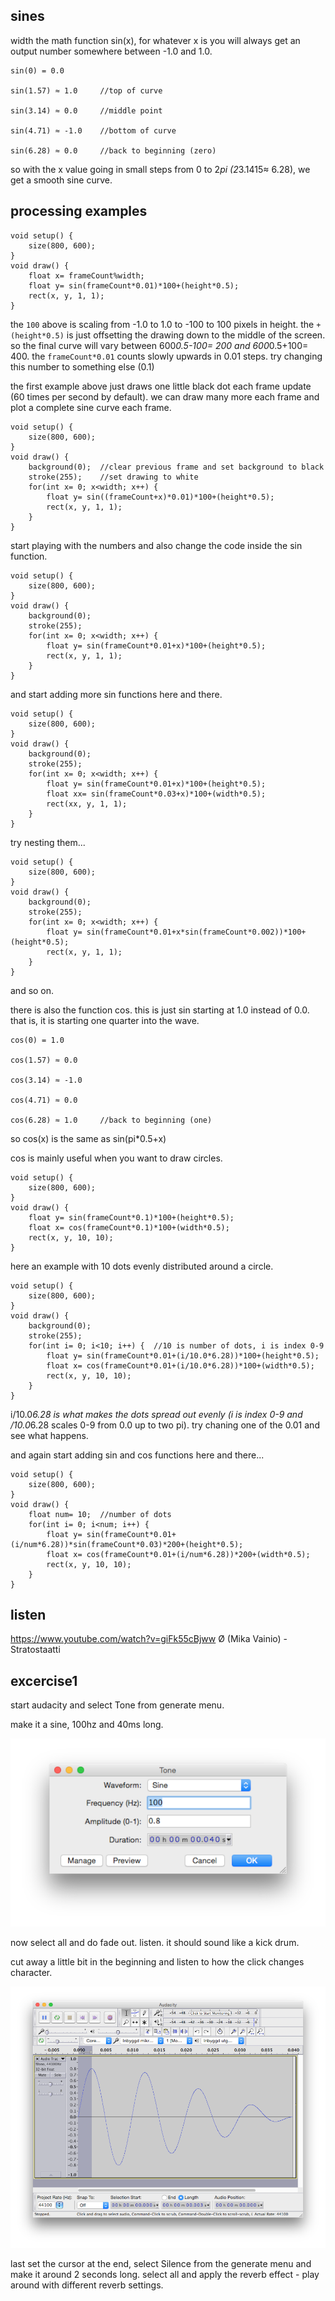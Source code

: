 sines
--

width the math function sin(x), for whatever x is you will always get an output number somewhere between -1.0 and 1.0.

```
sin(0) = 0.0

sin(1.57) ≈ 1.0     //top of curve

sin(3.14) ≈ 0.0     //middle point

sin(4.71) ≈ -1.0    //bottom of curve

sin(6.28) ≈ 0.0     //back to beginning (zero)
```

so with the x value going in small steps from 0 to 2*pi (2*3.1415≈ 6.28), we get a smooth sine curve.


processing examples
--

```
void setup() {
    size(800, 600);
}
void draw() {
    float x= frameCount%width;
    float y= sin(frameCount*0.01)*100+(height*0.5);
    rect(x, y, 1, 1);
}
```

the `100` above is scaling from -1.0 to 1.0 to -100 to 100 pixels in height.
the `+(height*0.5)` is just offsetting the drawing down to the middle of the screen. so the final curve will vary between 600*0.5-100= 200 and 600*0.5+100= 400.
the `frameCount*0.01` counts slowly upwards in 0.01 steps.  try changing this number to something else (0.1)

the first example above just draws one little black dot each frame update (60 times per second by default).
we can draw many more each frame and plot a complete sine curve each frame.

```
void setup() {
    size(800, 600);
}
void draw() {
    background(0);  //clear previous frame and set background to black
    stroke(255);    //set drawing to white
    for(int x= 0; x<width; x++) {
        float y= sin((frameCount+x)*0.01)*100+(height*0.5);
        rect(x, y, 1, 1);
    }
}
```

start playing with the numbers and also change the code inside the sin function.

```
void setup() {
    size(800, 600);
}
void draw() {
    background(0);
    stroke(255);
    for(int x= 0; x<width; x++) {
        float y= sin(frameCount*0.01+x)*100+(height*0.5);
        rect(x, y, 1, 1);
    }
}
```

and start adding more sin functions here and there.

```
void setup() {
    size(800, 600);
}
void draw() {
    background(0);
    stroke(255);
    for(int x= 0; x<width; x++) {
        float y= sin(frameCount*0.01+x)*100+(height*0.5);
        float xx= sin(frameCount*0.03+x)*100+(width*0.5);
        rect(xx, y, 1, 1);
    }
}
```

try nesting them...

```
void setup() {
    size(800, 600);
}
void draw() {
    background(0);
    stroke(255);
    for(int x= 0; x<width; x++) {
        float y= sin(frameCount*0.01+x*sin(frameCount*0.002))*100+(height*0.5);
        rect(x, y, 1, 1);
    }
}
```

and so on.

there is also the function cos.  this is just sin starting at 1.0 instead of 0.0.  that is, it is starting one quarter into the wave.

```
cos(0) = 1.0

cos(1.57) ≈ 0.0

cos(3.14) ≈ -1.0

cos(4.71) ≈ 0.0

cos(6.28) ≈ 1.0     //back to beginning (one)
```

so cos(x) is the same as sin(pi*0.5+x)

cos is mainly useful when you want to draw circles.

```
void setup() {
    size(800, 600);
}
void draw() {
    float y= sin(frameCount*0.1)*100+(height*0.5);
    float x= cos(frameCount*0.1)*100+(width*0.5);
    rect(x, y, 10, 10);
}
```

here an example with 10 dots evenly distributed around a circle.

```
void setup() {
    size(800, 600);
}
void draw() {
    background(0);
    stroke(255);
    for(int i= 0; i<10; i++) {  //10 is number of dots, i is index 0-9
        float y= sin(frameCount*0.01+(i/10.0*6.28))*100+(height*0.5);
        float x= cos(frameCount*0.01+(i/10.0*6.28))*100+(width*0.5);
        rect(x, y, 10, 10);
    }
}
```
i/10.0*6.28 is what makes the dots spread out evenly (i is index 0-9 and /10.0*6.28 scales 0-9 from 0.0 up to two pi).
try chaning one of the 0.01 and see what happens.

and again start adding sin and cos functions here and there...

```
void setup() {
    size(800, 600);
}
void draw() {
    float num= 10;  //number of dots
    for(int i= 0; i<num; i++) {
        float y= sin(frameCount*0.01+(i/num*6.28))*sin(frameCount*0.03)*200+(height*0.5);
        float x= cos(frameCount*0.01+(i/num*6.28))*200+(width*0.5);
        rect(x, y, 10, 10);
    }
}
```

listen
--

<https://www.youtube.com/watch?v=giFk55cBjww> Ø (Mika Vainio) - Stratostaatti

excercise1
--

start audacity and select Tone from generate menu.

make it a sine, 100hz and 40ms long.

![sine2.png](sine2.png?raw=true "sine2.png")

now select all and do fade out.  listen.  it should sound like a kick drum.

cut away a little bit in the beginning and listen to how the click changes character.

![sine.png](sine.png?raw=true "sine.png")

last set the cursor at the end, select Silence from the generate menu and make it around 2 seconds long.
select all and apply the reverb effect - play around with different reverb settings.

